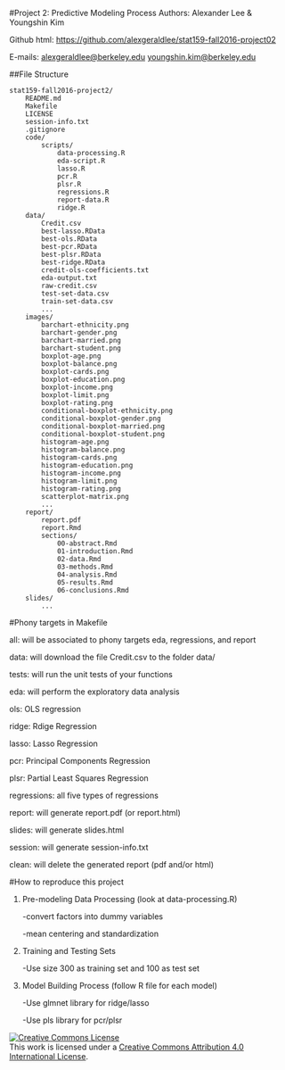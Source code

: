 #Project 2: Predictive Modeling Process 
Authors: Alexander Lee & Youngshin Kim

Github html: https://github.com/alexgeraldlee/stat159-fall2016-project02


E-mails:
	alexgeraldlee@berkeley.edu
	youngshin.kim@berkeley.edu

##File Structure

```
stat159-fall2016-project2/
	README.md
	Makefile
	LICENSE
	session-info.txt
	.gitignore
	code/
		scripts/
			data-processing.R
			eda-script.R
			lasso.R
			pcr.R
			plsr.R
			regressions.R
			report-data.R
			ridge.R
	data/
		Credit.csv
		best-lasso.RData
		best-ols.RData
		best-pcr.RData
		best-plsr.RData
		best-ridge.RData
		credit-ols-coefficients.txt
		eda-output.txt
		raw-credit.csv
		test-set-data.csv
		train-set-data.csv
		...
	images/
		barchart-ethnicity.png
		barchart-gender.png
		barchart-married.png
		barchart-student.png
		boxplot-age.png
		boxplot-balance.png
		boxplot-cards.png
		boxplot-education.png
		boxplot-income.png
		boxplot-limit.png
		boxplot-rating.png
		conditional-boxplot-ethnicity.png
		conditional-boxplot-gender.png
		conditional-boxplot-married.png
		conditional-boxplot-student.png
		histogram-age.png
		histogram-balance.png
		histogram-cards.png
		histogram-education.png
		histogram-income.png
		histogram-limit.png
		histogram-rating.png
		scatterplot-matrix.png
		...
	report/
		report.pdf
		report.Rmd
		sections/
			00-abstract.Rmd
			01-introduction.Rmd
			02-data.Rmd
			03-methods.Rmd
			04-analysis.Rmd
			05-results.Rmd
			06-conclusions.Rmd
	slides/
		...
```

#Phony targets in Makefile

all: will be associated to phony targets eda, regressions, and report

data: will download the file Credit.csv to the folder data/

tests: will run the unit tests of your functions

eda: will perform the exploratory data analysis

ols: OLS regression

ridge: Rdige Regression

lasso: Lasso Regression

pcr: Principal Components Regression

plsr: Partial Least Squares Regression

regressions: all five types of regressions

report: will generate report.pdf (or report.html)

slides: will generate slides.html

session: will generate session-info.txt

clean: will delete the generated report (pdf and/or html)


#How to reproduce this project

1. Pre-modeling Data Processing (look at data-processing.R)

	-convert factors into dummy variables
	
	-mean centering and standardization

2. Training and Testing Sets 

	-Use size 300 as training set and 100 as test set

3. Model Building Process (follow R file for each model)

	-Use glmnet library for ridge/lasso

	-Use pls library for pcr/plsr



<a rel="license" href="http://creativecommons.org/licenses/by/4.0/"><img alt="Creative Commons License" style="border-width:0" src="https://i.creativecommons.org/l/by/4.0/88x31.png" /></a><br />This work is licensed under a <a rel="license" href="http://creativecommons.org/licenses/by/4.0/">Creative Commons Attribution 4.0 International License</a>.



